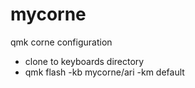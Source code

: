 # mycorne
qmk corne configuration


- clone to keyboards directory
- qmk flash -kb mycorne/ari -km default


